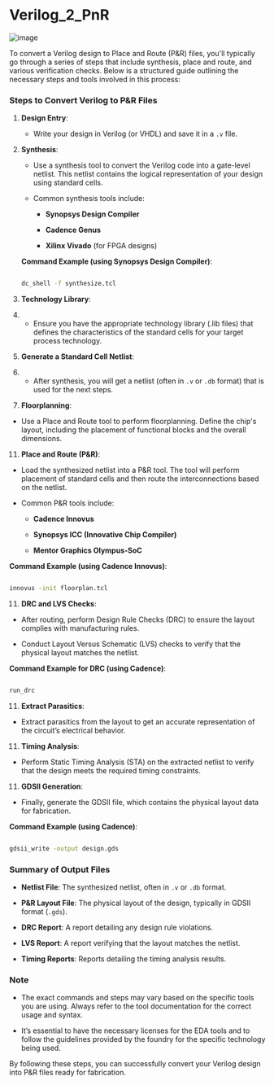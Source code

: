 # Verilog_2_PnR


![image](https://github.com/user-attachments/assets/758eec33-52ef-42df-b404-16a676882c63)

To convert a Verilog design to Place and Route (P&R) files, you'll typically go through a series of steps that include synthesis, place and route, and various verification checks. Below is a structured guide outlining the necessary steps and tools involved in this process:

### Steps to Convert Verilog to P&R Files

1. **Design Entry**:
   
   - Write your design in Verilog (or VHDL) and save it in a `.v` file.

3. **Synthesis**:
   - Use a synthesis tool to convert the Verilog code into a gate-level netlist. This netlist contains the logical representation of your design using standard cells.
     
   - Common synthesis tools include:
     
     - **Synopsys Design Compiler**
       
     - **Cadence Genus**
       
     - **Xilinx Vivado** (for FPGA designs)

   **Command Example (using Synopsys Design Compiler)**:

   ```bash
   
   dc_shell -f synthesize.tcl
   
   ```

5. **Technology Library**:
   
7. - Ensure you have the appropriate technology library (.lib files) that defines the characteristics of the standard cells for your target process technology.
     

8. **Generate a Standard Cell Netlist**:

9. 
   - After synthesis, you will get a netlist (often in `.v` or `.db` format) that is used for the next steps.

10. **Floorplanning**:
   - Use a Place and Route tool to perform floorplanning. Define the chip's layout, including the placement of functional blocks and the overall dimensions.

11. **Place and Route (P&R)**:
    
   - Load the synthesized netlist into a P&R tool. The tool will perform placement of standard cells and then route the interconnections based on the netlist.
     
   - Common P&R tools include:
     
     - **Cadence Innovus**
       
     - **Synopsys ICC (Innovative Chip Compiler)**
       
     - **Mentor Graphics Olympus-SoC**

   **Command Example (using Cadence Innovus)**:
  
   ```bash

   innovus -init floorplan.tcl

   ```

11. **DRC and LVS Checks**:
    
   - After routing, perform Design Rule Checks (DRC) to ensure the layout complies with manufacturing rules.
     
   - Conduct Layout Versus Schematic (LVS) checks to verify that the physical layout matches the netlist.
   
   **Command Example for DRC (using Cadence)**:
  
   ```bash

   run_drc

   ```

11. **Extract Parasitics**:
    
   - Extract parasitics from the layout to get an accurate representation of the circuit’s electrical behavior.

11. **Timing Analysis**:
    
   - Perform Static Timing Analysis (STA) on the extracted netlist to verify that the design meets the required timing constraints.

11. **GDSII Generation**:
    
   - Finally, generate the GDSII file, which contains the physical layout data for fabrication.
   
   **Command Example (using Cadence)**:
   
   ```bash

   gdsii_write -output design.gds

   ```

### Summary of Output Files

- **Netlist File**: The synthesized netlist, often in `.v` or `.db` format.
  
- **P&R Layout File**: The physical layout of the design, typically in GDSII format (`.gds`).
  
- **DRC Report**: A report detailing any design rule violations.
  
- **LVS Report**: A report verifying that the layout matches the netlist.
  
- **Timing Reports**: Reports detailing the timing analysis results.

### Note

- The exact commands and steps may vary based on the specific tools you are using. Always refer to the tool documentation for the correct usage and syntax.
  
- It’s essential to have the necessary licenses for the EDA tools and to follow the guidelines provided by the foundry for the specific technology being used.

By following these steps, you can successfully convert your Verilog design into P&R files ready for fabrication.
